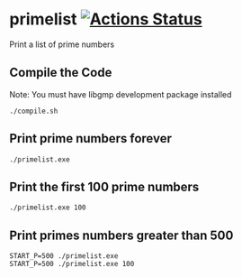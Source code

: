 # primelist [![Actions Status](https://github.com/Fullaxx/primelist/workflows/CI/badge.svg)](https://github.com/Fullaxx/primelist/actions)
Print a list of prime numbers

## Compile the Code
Note: You must have libgmp development package installed
```
./compile.sh
```

## Print prime numbers forever
```
./primelist.exe
```

## Print the first 100 prime numbers
```
./primelist.exe 100
```

## Print primes numbers greater than 500
```
START_P=500 ./primelist.exe
START_P=500 ./primelist.exe 100
```
